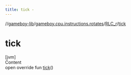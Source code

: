 ```yaml
---
title: tick -
---
```

//[gameboy-lib](../../index.md)/[gameboy.cpu.instructions.rotates](../index.md)/[RLC_r](index.md)/[tick](tick.md)



# tick  
[jvm]  
Content  
open override fun [tick](tick.md)()  



